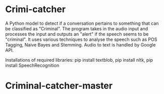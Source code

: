 # Crimi-catcher

A Python model to detect if a conversation pertains to something that can be classified as "Criminal". The program takes in the audio input and processes the input and outputs an "alert" if the speech seems to be "criminal". 
It uses various techniques to analyse the speech such as POS Tagging, Naive Bayes and Stemming. Audio to text is handled by Google API.

Installations of required libraries:
pip install textblob, 
pip install nltk, 
pip install SpeechRecognition
# Criminal-catcher-master
